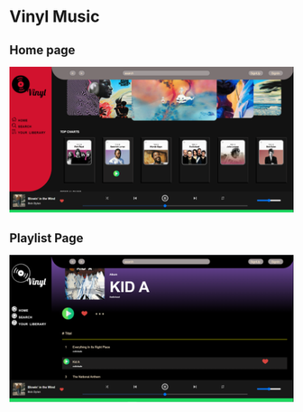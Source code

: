 # Vinyl Music

## Home page

![img](./assets/vinalimage/a1.png)

## Playlist Page

![img](./assets/vinalimage/a2.png)